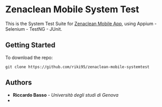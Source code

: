 # Zenaclean Mobile System Test

This is the System Test Suite for [Zenaclean Mobile App](https://github.com/DavidePonzini/zenaclean-mobile), using Appium - Selenium - TestNG - JUnit.

## Getting Started

To download the repo:

```
git clone https://github.com/riki95/zenaclean-mobile-systemtest
```

## Authors

* **Riccardo Basso** - *Università degli studi di Genova*
*
